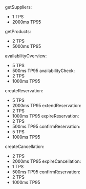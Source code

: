 getSuppliers:
- 1 TPS
- 2000ms TP95

getProducts:
- 2 TPS
- 5000ms TP95

availabilityOverview:
- 5 TPS
- 500ms TP95
availabilityCheck:
- 2 TPS
- 1000ms TP95

createReservation:
- 5 TPS
- 2000ms TP95
extendReservation:
- 2 TPS
- 1000ms TP95
expireReservation:
- 2 TPS
- 500ms TP95
confirmReservation:
- 5 TPS
- 1000ms TP95

createCancellation:
- 2 TPS
- 2000ms TP95
expireCancellation:
- 1 TPS
- 500ms TP95
confirmReservation:
- 2 TPS
- 1000ms TP95

